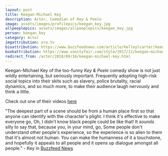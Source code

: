 ```yaml
---
layout: post
title: Keegan-Michael Key
description: Actor, Comedian of Key & Peele
image: assets/images/profilepics/keegan_key.jpg
allpeoplepics: assets/images/allpeoplepics/keegan_key.jpg
person: keegan_key
category: Actor
imgattribution: ora.tv
bioattribution: https://www.buzzfeednews.com/article/kelleylcarter/keegan-michael-key-is-the-comedian-we-need-right-now
bookattribution: https://www.vanityfair.com/style/2017/11/keegan-michael-key-on-the-books-movies-and-foods-that-energize-him, http://www.latimes.com/entertainment/tv/la-et-st-key-peele-impact-20150909-column.html#
redirect_from: /actor/2018/09/16/keegan-michael-key.html   
---
```


Keegan-Michael Key of the too-funny <i>Key & Peele</i> comedy show is not just wildly entertaining, but seriously important. Frequently adopting high-risk social topics into their skits such as slavery, police brutality, racial dynamics, and so much more, to make their audience laugh nervously and think a little. 

Check out one of their videos <a href="http://www.comedycentral.co.uk/key-and-peele/videos/auction-block-0">here</a>

"The deepest part of a scene should be from a human place first so that anyone can identify with the character's plight. I think it's effective to make everyone go, Oh, I didn't know black people could be like that! It sounds silly to say that, because you, in your mind, go, Some people don't understand other people's experience, so the experience is so alien to them that it's almost not human. You can make the humanness of it a touchstone, and hopefully it appeals to all people and it opens up dialogue amongst all people." - Key in <a href="https://www.buzzfeednews.com/article/kelleylcarter/keegan-michael-key-is-the-comedian-we-need-right-now">Buzzfeed News</a>






